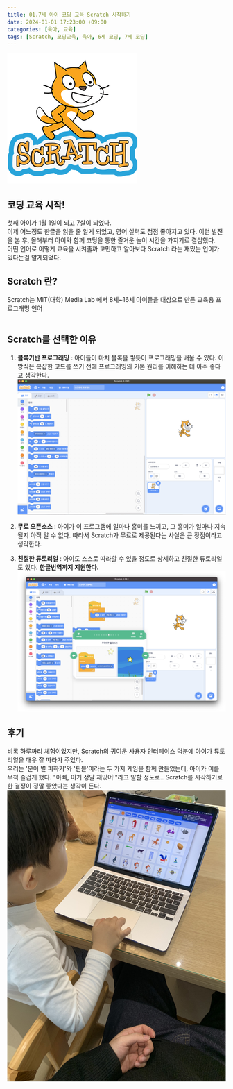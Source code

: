 ```yaml
---
title: 01.7세 아이 코딩 교육 Scratch 시작하기
date: 2024-01-01 17:23:00 +09:00
categories: [육아, 교육]
tags: [Scratch, 코딩교육, 육아, 6세 코딩, 7세 코딩]
---
```


![Scratch](/images/240101/scratch.png)
## 코딩 교육 시작!
첫째 아이가 1월 1일이 되고 7살이 되었다. <br>
이제 어느정도 한글을 읽을 줄 알게 되었고, 영어 실력도 점점 좋아지고 있다. 이런 발전을 본 후, 올해부터 아이와 함께 코딩을 통한 즐거운 놀이 시간을 가지기로 결심했다.  <br>
어떤 언어로 어떻게 교육을 시켜줄까 고민하고 알아보다 Scratch 라는 재밌는 언어가 있다는걸 알게되었다.<br>

## Scratch 란?
Scratch는 MIT(대학) Media Lab 에서 8세~16세 아이들을 대상으로 만든 교육용 프로그래밍 언어 <br><br>

## Scratch를 선택한 이유
1. **블록기반 프로그래밍** : 아이들이 마치 블록을 쌓듯이 프로그래밍을 배울 수 있다. 이 방식은 복잡한 코드를 쓰기 전에 프로그래밍의 기본 원리를 이해하는 데 아주 좋다고 생각한다.
![체험후기](/images/240101/체험1.png)

2. **무료 오픈소스** : 아이가 이 프로그램에 얼마나 흥미를 느끼고, 그 흥미가 얼마나 지속될지 아직 알 수 없다. 따라서 Scratch가 무료로 제공된다는 사실은 큰 장점이라고 생각한다.

3. **친절한 튜토리얼** : 아이도 스스로 따라할 수 있을 정도로 상세하고 친절한 튜토리얼도 있다. **한글번역까지 지원한다.**
![튜토리얼](/images/240101/튜토리얼.png)


## 후기
비록 하루짜리 체험이었지만, Scratch의 귀여운 사용자 인터페이스 덕분에 아이가 튜토리얼을 매우 잘 따라가 주었다. <br>
우리는 '문어 별 피하기'와 '핀볼'이라는 두 가지 게임을 함께 만들었는데, 아이가 이를 무척 즐겁게 했다. "아빠, 이거 정말 재밌어!"라고 말할 정도로.. Scratch를 시작하기로 한 결정이 정말 좋았다는 생각이 든다.
![율](/images/240101/yul1.jpg)




